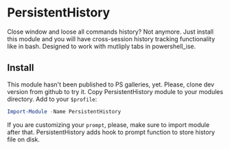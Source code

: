 PersistentHistory
======================
Close window and loose all commands history? Not anymore. Just install this module and you will have 
cross-session history tracking functionality like in bash.
Designed to work with mutliply tabs in powershell_ise.

Install
----------------------
This module hasn't been published to PS galleries, yet. 
Please, clone dev version from github to try it.
Copy PersistentHistory module to your modules directory.
Add to your `$profile`:

```powershell
Import-Module -Name PersistentHistory
```

If you are customizing your `prompt`, please, make sure to import module after that.
PersistentHistory adds hook to prompt function to store history file on disk.
